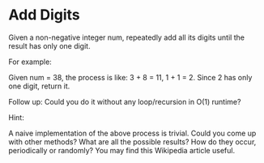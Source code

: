 # Add Digits

Given a non-negative integer num, repeatedly add all its digits until the result has only one digit.

For example:

Given num = 38, the process is like: 3 + 8 = 11, 1 + 1 = 2. Since 2 has only one digit, return it.

Follow up:
Could you do it without any loop/recursion in O(1) runtime?

Hint:

A naive implementation of the above process is trivial. Could you come up with other methods?
What are all the possible results?
How do they occur, periodically or randomly?
You may find this Wikipedia article useful.
